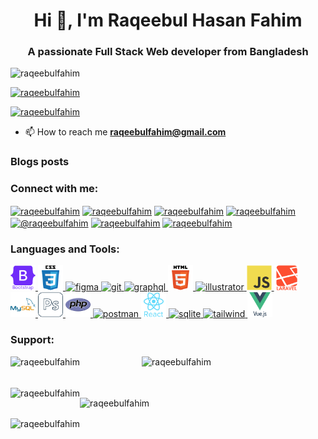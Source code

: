 <h1 align="center">Hi 👋, I'm Raqeebul Hasan Fahim</h1>
<h3 align="center">A passionate Full Stack Web developer from Bangladesh</h3>

<p align="left"> <img src="https://komarev.com/ghpvc/?username=raqeebulfahim&label=Profile%20views&color=0e75b6&style=flat" alt="raqeebulfahim" /> </p>

<p align="left"> <a href="https://github.com/ryo-ma/github-profile-trophy"><img src="https://github-profile-trophy.vercel.app/?username=raqeebulfahim" alt="raqeebulfahim" /></a> </p>

<p align="left"> <a href="https://twitter.com/raqeebulfahim" target="blank"><img src="https://img.shields.io/twitter/follow/raqeebulfahim?logo=twitter&style=for-the-badge" alt="raqeebulfahim" /></a> </p>

- 📫 How to reach me **raqeebulfahim@gmail.com**

### Blogs posts
<!-- BLOG-POST-LIST:START -->
<!-- BLOG-POST-LIST:END -->

<h3 align="left">Connect with me:</h3>
<p align="left">
<a href="https://twitter.com/raqeebulfahim" target="blank"><img align="center" src="https://raw.githubusercontent.com/rahuldkjain/github-profile-readme-generator/master/src/images/icons/Social/twitter.svg" alt="raqeebulfahim" height="30" width="40" /></a>
<a href="https://linkedin.com/in/raqeebulfahim" target="blank"><img align="center" src="https://raw.githubusercontent.com/rahuldkjain/github-profile-readme-generator/master/src/images/icons/Social/linked-in-alt.svg" alt="raqeebulfahim" height="30" width="40" /></a>
<a href="https://stackoverflow.com/users/raqeebulfahim" target="blank"><img align="center" src="https://raw.githubusercontent.com/rahuldkjain/github-profile-readme-generator/master/src/images/icons/Social/stack-overflow.svg" alt="raqeebulfahim" height="30" width="40" /></a>
<a href="https://www.behance.net/raqeebulfahim" target="blank"><img align="center" src="https://raw.githubusercontent.com/rahuldkjain/github-profile-readme-generator/master/src/images/icons/Social/behance.svg" alt="raqeebulfahim" height="30" width="40" /></a>
<a href="https://medium.com/@raqeebulfahim" target="blank"><img align="center" src="https://raw.githubusercontent.com/rahuldkjain/github-profile-readme-generator/master/src/images/icons/Social/medium.svg" alt="@raqeebulfahim" height="30" width="40" /></a>
<a href="https://www.leetcode.com/raqeebulfahim" target="blank"><img align="center" src="https://raw.githubusercontent.com/rahuldkjain/github-profile-readme-generator/master/src/images/icons/Social/leet-code.svg" alt="raqeebulfahim" height="30" width="40" /></a>
<a href="https://discord.gg/raqeebulfahim" target="blank"><img align="center" src="https://raw.githubusercontent.com/rahuldkjain/github-profile-readme-generator/master/src/images/icons/Social/discord.svg" alt="raqeebulfahim" height="30" width="40" /></a>
</p>

<h3 align="left">Languages and Tools:</h3>
<p align="left"> <a href="https://getbootstrap.com" target="_blank" rel="noreferrer"> <img src="https://raw.githubusercontent.com/devicons/devicon/master/icons/bootstrap/bootstrap-plain-wordmark.svg" alt="bootstrap" width="40" height="40"/> </a> <a href="https://www.w3schools.com/css/" target="_blank" rel="noreferrer"> <img src="https://raw.githubusercontent.com/devicons/devicon/master/icons/css3/css3-original-wordmark.svg" alt="css3" width="40" height="40"/> </a> <a href="https://www.figma.com/" target="_blank" rel="noreferrer"> <img src="https://www.vectorlogo.zone/logos/figma/figma-icon.svg" alt="figma" width="40" height="40"/> </a> <a href="https://git-scm.com/" target="_blank" rel="noreferrer"> <img src="https://www.vectorlogo.zone/logos/git-scm/git-scm-icon.svg" alt="git" width="40" height="40"/> </a> <a href="https://graphql.org" target="_blank" rel="noreferrer"> <img src="https://www.vectorlogo.zone/logos/graphql/graphql-icon.svg" alt="graphql" width="40" height="40"/> </a> <a href="https://www.w3.org/html/" target="_blank" rel="noreferrer"> <img src="https://raw.githubusercontent.com/devicons/devicon/master/icons/html5/html5-original-wordmark.svg" alt="html5" width="40" height="40"/> </a> <a href="https://www.adobe.com/in/products/illustrator.html" target="_blank" rel="noreferrer"> <img src="https://www.vectorlogo.zone/logos/adobe_illustrator/adobe_illustrator-icon.svg" alt="illustrator" width="40" height="40"/> </a> <a href="https://developer.mozilla.org/en-US/docs/Web/JavaScript" target="_blank" rel="noreferrer"> <img src="https://raw.githubusercontent.com/devicons/devicon/master/icons/javascript/javascript-original.svg" alt="javascript" width="40" height="40"/> </a> <a href="https://laravel.com/" target="_blank" rel="noreferrer"> <img src="https://raw.githubusercontent.com/devicons/devicon/master/icons/laravel/laravel-plain-wordmark.svg" alt="laravel" width="40" height="40"/> </a> <a href="https://www.mysql.com/" target="_blank" rel="noreferrer"> <img src="https://raw.githubusercontent.com/devicons/devicon/master/icons/mysql/mysql-original-wordmark.svg" alt="mysql" width="40" height="40"/> </a> <a href="https://www.photoshop.com/en" target="_blank" rel="noreferrer"> <img src="https://raw.githubusercontent.com/devicons/devicon/master/icons/photoshop/photoshop-line.svg" alt="photoshop" width="40" height="40"/> </a> <a href="https://www.php.net" target="_blank" rel="noreferrer"> <img src="https://raw.githubusercontent.com/devicons/devicon/master/icons/php/php-original.svg" alt="php" width="40" height="40"/> </a> <a href="https://postman.com" target="_blank" rel="noreferrer"> <img src="https://www.vectorlogo.zone/logos/getpostman/getpostman-icon.svg" alt="postman" width="40" height="40"/> </a> <a href="https://reactjs.org/" target="_blank" rel="noreferrer"> <img src="https://raw.githubusercontent.com/devicons/devicon/master/icons/react/react-original-wordmark.svg" alt="react" width="40" height="40"/> </a> <a href="https://www.sqlite.org/" target="_blank" rel="noreferrer"> <img src="https://www.vectorlogo.zone/logos/sqlite/sqlite-icon.svg" alt="sqlite" width="40" height="40"/> </a> <a href="https://tailwindcss.com/" target="_blank" rel="noreferrer"> <img src="https://www.vectorlogo.zone/logos/tailwindcss/tailwindcss-icon.svg" alt="tailwind" width="40" height="40"/> </a> <a href="https://vuejs.org/" target="_blank" rel="noreferrer"> <img src="https://raw.githubusercontent.com/devicons/devicon/master/icons/vuejs/vuejs-original-wordmark.svg" alt="vuejs" width="40" height="40"/> </a> </p>

<h3 align="left">Support:</h3>
<p><a href="https://www.buymeacoffee.com/raqeebulfahim"> <img align="left" src="https://cdn.buymeacoffee.com/buttons/v2/default-yellow.png" height="50" width="210" alt="raqeebulfahim" /></a><a href="https://ko-fi.com/raqeebulfahim"> <img align="left" src="https://cdn.ko-fi.com/cdn/kofi3.png?v=3" height="50" width="210" alt="raqeebulfahim" /></a></p><br><br>

<p><img align="left" src="https://github-readme-stats.vercel.app/api/top-langs?username=raqeebulfahim&show_icons=true&locale=en&layout=compact" alt="raqeebulfahim" /></p>

<p>&nbsp;<img align="center" src="https://github-readme-stats.vercel.app/api?username=raqeebulfahim&show_icons=true&locale=en" alt="raqeebulfahim" /></p>

<p><img align="center" src="https://github-readme-streak-stats.herokuapp.com/?user=raqeebulfahim&" alt="raqeebulfahim" /></p>
